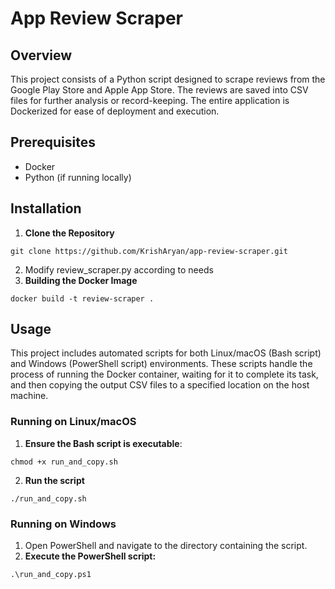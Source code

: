 # App Review Scraper

## Overview
This project consists of a Python script designed to scrape reviews from the Google Play Store and Apple App Store. The reviews are saved into CSV files for further analysis or record-keeping. The entire application is Dockerized for ease of deployment and execution.

## Prerequisites
- Docker
- Python (if running locally)

## Installation
1. **Clone the Repository**
```
git clone https://github.com/KrishAryan/app-review-scraper.git
```
2. Modify review_scraper.py according to needs
3. **Building the Docker Image**
```
docker build -t review-scraper .
```

## Usage

This project includes automated scripts for both Linux/macOS (Bash script) and Windows (PowerShell script) environments. These scripts handle the process of running the Docker container, waiting for it to complete its task, and then copying the output CSV files to a specified location on the host machine.

### Running on Linux/macOS

1. **Ensure the Bash script is executable**:
```
chmod +x run_and_copy.sh
```
2. **Run the script**
  ```
  ./run_and_copy.sh
  ```
### Running on Windows

1. Open PowerShell and navigate to the directory containing the script.
2. **Execute the PowerShell script:**
```
.\run_and_copy.ps1
```

